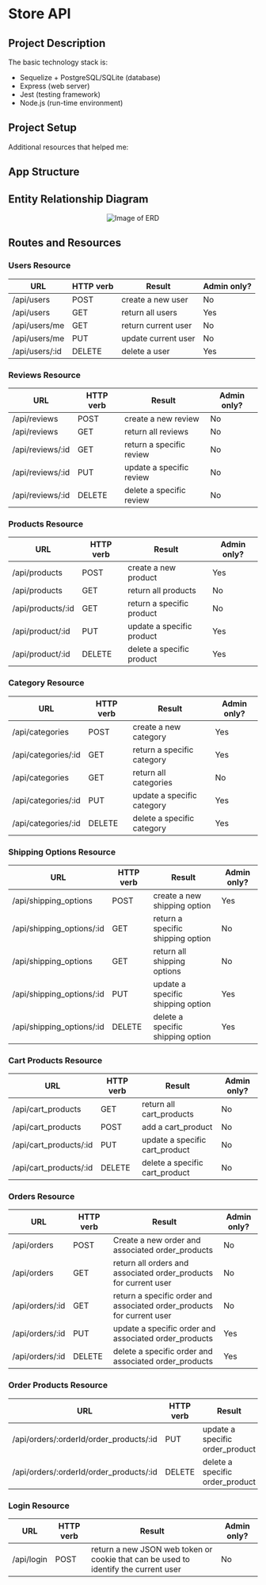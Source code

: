 # Store API

## Project Description
The basic technology stack is:
* Sequelize + PostgreSQL/SQLite (database)
* Express (web server)
* Jest (testing framework)
* Node.js (run-time environment)

## Project Setup


Additional resources that helped me:


## App Structure


## Entity Relationship Diagram
<p align="center">
  <img alt="Image of ERD" src="https://raw.github.com/jtimwill/store-api/master/images/node-store-erd.png"/>
</p>

## Routes and Resources
### Users Resource
|URL|HTTP verb|Result|Admin only?|
|---|---|---|---|
/api/users|POST|create a new user|No|
/api/users|GET|return all users|Yes|
/api/users/me|GET|return current user|No|
/api/users/me|PUT|update current user|No|
/api/users/:id|DELETE|delete a user|Yes|
### Reviews Resource
|URL|HTTP verb|Result|Admin only?|
|---|---|---|---|
/api/reviews|POST|create a new review|No|
/api/reviews|GET|return all reviews|No|
/api/reviews/:id|GET|return a specific review|No|
/api/reviews/:id|PUT|update a specific review|No|
/api/reviews/:id|DELETE|delete a specific review|No|

### Products Resource
|URL|HTTP verb|Result|Admin only?|
|---|---|---|---|
/api/products|POST|create a new product|Yes|
/api/products|GET|return all products|No|
/api/products/:id|GET|return a specific product|No|
/api/product/:id|PUT|update a specific product|Yes|
/api/product/:id|DELETE|delete a specific product|Yes|

### Category Resource
|URL|HTTP verb|Result|Admin only?|
|---|---|---|---|
/api/categories|POST|create a new category|Yes|
/api/categories/:id|GET|return a specific category|Yes|
/api/categories|GET|return all categories|No|
/api/categories/:id|PUT|update a specific category|Yes|
/api/categories/:id|DELETE|delete a specific category|Yes|

### Shipping Options Resource
|URL|HTTP verb|Result|Admin only?|
|---|---|---|---|
/api/shipping_options|POST|create a new shipping option|Yes|
/api/shipping_options/:id|GET|return a specific shipping option|No|
/api/shipping_options|GET|return all shipping options|No|
/api/shipping_options/:id|PUT|update a specific shipping option|Yes|
/api/shipping_options/:id|DELETE|delete a specific shipping option|Yes|

### Cart Products Resource
|URL|HTTP verb|Result|Admin only?|
|---|---|---|---|
/api/cart_products|GET|return all cart_products|No|
/api/cart_products|POST|add a cart_product|No|
/api/cart_products/:id|PUT|update a specific cart_product|No|
/api/cart_products/:id|DELETE|delete a specific cart_product|No|

### Orders Resource
|URL|HTTP verb|Result|Admin only?|
|---|---|---|---|
/api/orders|POST|Create a new order and associated order_products|No|
/api/orders|GET|return all orders and associated order_products for current user|No|
/api/orders/:id|GET|return a specific order and associated order_products for current user|No|
/api/orders/:id|PUT|update a specific order and associated order_products|Yes|
/api/orders/:id|DELETE|delete a specific order and associated order_products|Yes|

### Order Products Resource
|URL|HTTP verb|Result|Admin only?|
|---|---|---|---|
/api/orders/:orderId/order_products/:id|PUT|update a specific order_product|Yes|
/api/orders/:orderId/order_products/:id|DELETE|delete a specific order_product|Yes|

### Login Resource
|URL|HTTP verb|Result|Admin only?|
|---|---|---|---|
/api/login|POST|return a new JSON web token or cookie that can be used to identify the current user|No|
